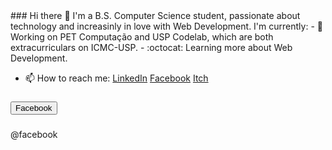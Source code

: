 <head>
<script src="https://kit.fontawesome.com/07d42fc4f4.js" crossorigin="anonymous"></script>
 </head>
### Hi there 👋
I'm a B.S. Computer Science student, passionate about technology and increasinly in love with Web Development. 
I'm currently:
- 🔭 Working on PET Computação and USP Codelab, which are both extracurriculars on ICMC-USP.
- :octocat: Learning more about Web Development.

- 📫 How to reach me: 
[LinkedIn](https://www.linkedin.com/in/mwingter/) [Facebook](https://www.facebook.com/mwingter) [Itch](https://mwingter.itch.io/)


### <button class="fab fa-facebook-square" href="https://www.facebook.com/mwingter">Facebook</button>

### <i class="fab fa-linkedin" href="https://www.linkedin.com/in/mwingter/"></i>

@facebook
